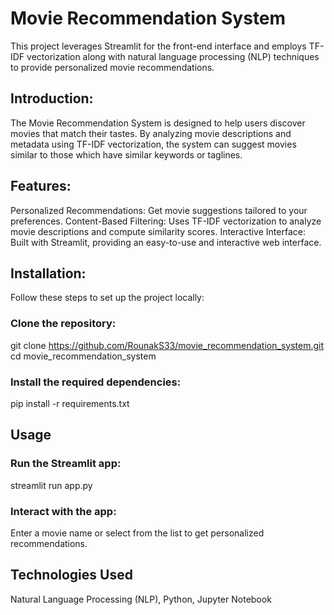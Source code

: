 # Movie Recommendation System
This project leverages Streamlit for the front-end interface and employs TF-IDF vectorization along with natural language processing (NLP) techniques to provide personalized movie recommendations.

## Introduction:
The Movie Recommendation System is designed to help users discover movies that match their tastes. By analyzing movie descriptions and metadata using TF-IDF vectorization, the system can suggest movies similar to those which have similar keywords or taglines.

## Features:
Personalized Recommendations: Get movie suggestions tailored to your preferences.
Content-Based Filtering: Uses TF-IDF vectorization to analyze movie descriptions and compute similarity scores.
Interactive Interface: Built with Streamlit, providing an easy-to-use and interactive web interface.

## Installation:
Follow these steps to set up the project locally:

### Clone the repository:
git clone https://github.com/RounakS33/movie_recommendation_system.git
<br/>
cd movie_recommendation_system

### Install the required dependencies:
pip install -r requirements.txt

## Usage
### Run the Streamlit app:
streamlit run app.py

### Interact with the app: 
Enter a movie name or select from the list to get personalized recommendations.

## Technologies Used
Natural Language Processing (NLP), Python, Jupyter Notebook
